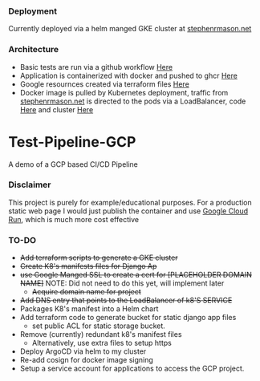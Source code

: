 ### Deployment
Currently deployed via a helm manged GKE cluster at [stephenrmason.net](http://www.stephenrmason.net)

### Architecture
- Basic tests are run via a github workflow [Here](https://github.com/IsNoble/Test-Pipeline-GCP/blob/main/.github/workflows/python-app.yml)
- Application is containerized with docker and pushed to ghcr [Here](https://github.com/IsNoble/Test-Pipeline-GCP/blob/main/.github/workflows/docker-publish.yml)
- Google resournces created via terraform files [Here](https://github.com/IsNoble/Test-Pipeline-GCP/tree/v0.5.0/terraform)
- Docker image is pulled by Kubernetes deployment, traffic from [stephenrmason.net](www.stephenrmason.net) is directed to the pods via a LoadBalancer, code [Here](https://github.com/IsNoble/Test-Pipeline-GCP/blob/main/tpGCPdjangoapp/tpgcpdjangoapp.yaml) and cluster [Here](https://console.cloud.google.com/kubernetes/clusters/details/us-central1/simple-autopilot-public-cluster/details?project=smason-test-pipeline-gcp)


# Test-Pipeline-GCP
A demo of a GCP based CI/CD Pipeline

### Disclaimer
This project is purely for example/educational purposes. For a production static web page I would just publish the container and use [Google Cloud Run](https://cloud.google.com/run?hl=en), which is much more cost effective

### TO-DO
- ~~Add terraform scripts to generate a GKE cluster~~
- ~~Create K8's manifests files for Django Ap~~
- ~~use Google Manged SSL to create a cert for [PLACEHOLDER DOMAIN NAME]~~ NOTE: Did not need to do this yet, will implement later
  - ~~Acquire domain name for project~~
- ~~Add DNS entry that points to the LoadBalancer of k8'S SERVICE~~
- Packages K8's manifest into a Helm chart
- Add terraform code to generate bucket for static django app files
  - set public ACL for static storage bucket.
- Remove (currently) redundant k8's manifest files
  - Alternatively, use extra files to setup https
- Deploy ArgoCD via helm to my cluster
- Re-add cosign for docker image signing
- Setup a service account for applications to access the GCP project. 


